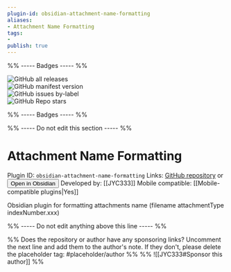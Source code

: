 ```yaml
---
plugin-id: obsidian-attachment-name-formatting
aliases:
- Attachment Name Formatting
tags: 
- 
publish: true
---
```


%% ----- Badges ----- %%

![GitHub all releases](https://img.shields.io/github/downloads/JYC333/obsidian-attachment-name-formatting/total?color=573E7A&logo=github&style=for-the-badge)   
![GitHub manifest version](https://img.shields.io/github/manifest-json/v/JYC333/obsidian-attachment-name-formatting?color=573E7A&logo=github&style=for-the-badge)   
![GitHub issues by-label](https://img.shields.io/github/issues/JYC333/obsidian-attachment-name-formatting/help%20wanted?color=573E7A&logo=github&style=for-the-badge)   
![GitHub Repo stars](https://img.shields.io/github/stars/JYC333/obsidian-attachment-name-formatting?color=573E7A&logo=github&style=for-the-badge)

%% ----- Badges ----- %%

%% ----- Do not edit this section ----- %%

# Attachment Name Formatting

Plugin ID: `obsidian-attachment-name-formatting`
Links: [GitHub repository](https://github.com/JYC333/obsidian-attachment-name-formatting) or [<button id=HH>Open in Obsidian</button>](obsidian://goto-plugin?id=obsidian-attachment-name-formatting)
Developed by: [[JYC333]]
Mobile compatible: [[Mobile-compatible plugins|Yes]]

Obsidian plugin for formatting attachments name (filename attachmentType indexNumber.xxx)

%% ----- Do not edit anything above this line ----- %% 

%% Does the repository or author have any sponsoring links? Uncomment the next line and add them to the author's note. If they don't, please delete the placeholder tag: #placeholder/author %%
%% ![[JYC333#Sponsor this author]] %%
